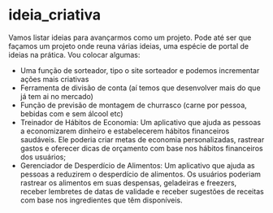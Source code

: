 # ideia_criativa

Vamos listar ideias para avançarmos como um projeto. Pode até ser que façamos um projeto onde reuna várias ideias, uma espécie de portal de ideias na prática. Vou colocar algumas:

- Uma função de sorteador, tipo o site sorteador e podemos incrementar ações mais criativas
- Ferramenta de divisão de conta (aí temos que desenvolver mais do que já tem ai no mercado)
- Função de previsão de montagem de churrasco (carne por pessoa, bebidas com e sem álcool etc)
- Treinador de Hábitos de Economia: Um aplicativo que ajuda as pessoas a economizarem dinheiro e
  estabelecerem hábitos financeiros saudáveis. Ele poderia criar metas de economia personalizadas,
  rastrear gastos e oferecer dicas de orçamento com base nos hábitos financeiros dos usuários;
- Gerenciador de Desperdício de Alimentos: Um aplicativo que ajuda as pessoas a reduzirem o desperdício
  de alimentos. Os usuários poderiam rastrear os alimentos em suas despensas, geladeiras e freezers,
  receber lembretes de datas de validade e receber sugestões de receitas com base nos ingredientes que têm disponíveis.
